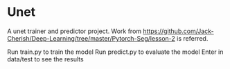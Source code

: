 # Unet

A unet trainer and predictor project. Work from <https://github.com/Jack-Cherish/Deep-Learning/tree/master/Pytorch-Seg/lesson-2> is referred.

Run train.py to train the model
Run predict.py to evaluate the model
Enter in data/test to see the results
